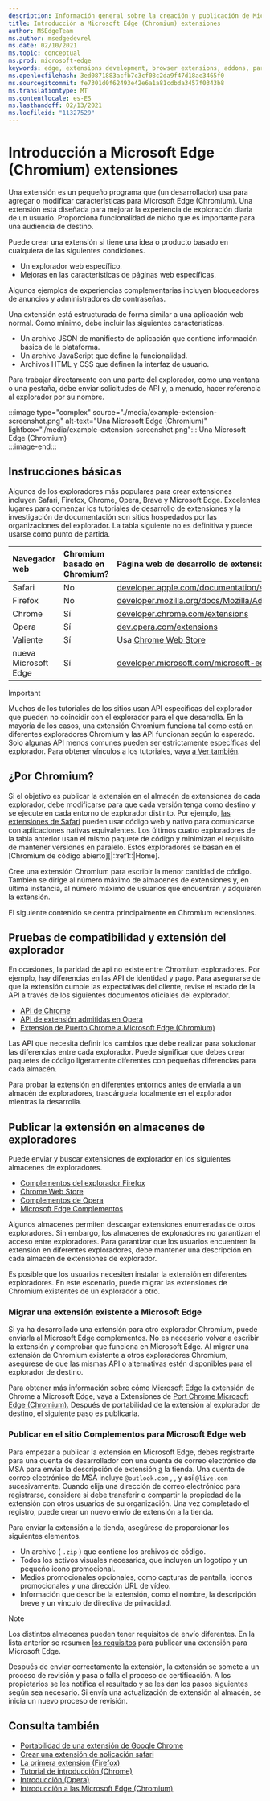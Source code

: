 ```yaml
---
description: Información general sobre la creación y publicación de Microsoft Edge (Chromium) extensiones.
title: Introducción a Microsoft Edge (Chromium) extensiones
author: MSEdgeTeam
ms.author: msedgedevrel
ms.date: 02/10/2021
ms.topic: conceptual
ms.prod: microsoft-edge
keywords: edge, extensions development, browser extensions, addons, partner center, developer, chromium extensions
ms.openlocfilehash: 3ed0871883acfb7c3cf08c2da9f47d18ae3465f0
ms.sourcegitcommit: fe7301d0f62493e42e6a1a81cdbda3457f0343b8
ms.translationtype: MT
ms.contentlocale: es-ES
ms.lasthandoff: 02/13/2021
ms.locfileid: "11327529"
---
```

# Introducción a Microsoft Edge (Chromium) extensiones  

Una extensión es un pequeño programa que \(un desarrollador\) usa para agregar o modificar características para Microsoft Edge \(Chromium\).  Una extensión está diseñada para mejorar la experiencia de exploración diaria de un usuario.  Proporciona funcionalidad de nicho que es importante para una audiencia de destino.  

Puede crear una extensión si tiene una idea o producto basado en cualquiera de las siguientes condiciones.  

*   Un explorador web específico.  
*   Mejoras en las características de páginas web específicas.  
    
Algunos ejemplos de experiencias complementarias incluyen bloqueadores de anuncios y administradores de contraseñas.  

Una extensión está estructurada de forma similar a una aplicación web normal.  Como mínimo, debe incluir las siguientes características.

*   Un archivo JSON de manifiesto de aplicación que contiene información básica de la plataforma.  
*   Un archivo JavaScript que define la funcionalidad.  
*   Archivos HTML y CSS que definen la interfaz de usuario.  

Para trabajar directamente con una parte del explorador, como una ventana o una pestaña, debe enviar solicitudes de API y, a menudo, hacer referencia al explorador por su nombre.  

:::image type="complex" source="./media/example-extension-screenshot.png" alt-text="Una Microsoft Edge (Chromium)" lightbox="./media/example-extension-screenshot.png":::
  Una Microsoft Edge \(Chromium\)  
:::image-end:::  

##  <a name="basic-guidance"></a>Instrucciones básicas  

Algunos de los exploradores más populares para crear extensiones incluyen Safari, Firefox, Chrome, Opera, Brave y Microsoft Edge.  Excelentes lugares para comenzar los tutoriales de desarrollo de extensiones y la investigación de documentación son sitios hospedados por las organizaciones del explorador.  La tabla siguiente no es definitiva y puede usarse como punto de partida.  

| Navegador web | Chromium basado en Chromium? | Página web de desarrollo de extensiones |  
|:--- |:--- |:--- |  
| Safari | No | [developer.apple.com/documentation/safariservices/safari_app_extensions][AppleDeveloperSafariservicesAppExtensions] |  
| Firefox | No | [developer.mozilla.org/docs/Mozilla/Add-ons/WebExtensions][MDNWebextensions] |  
| Chrome | Sí | [developer.chrome.com/extensions][ChromeDeveloperExtensions] |  
| Opera | Sí | [dev.opera.com/extensions][OperaDevExtensions] |  
| Valiente | Sí | Usa [Chrome Web Store][GoogleChromeWebstoreCategoryExtensions] |  
| nueva Microsoft Edge | Sí | [developer.microsoft.com/microsoft-edge/extensions][MicrosoftDeveloperEdgeExtensions] |  

> [!IMPORTANT]
> Muchos de los tutoriales de los sitios usan API específicas del explorador que pueden no coincidir con el explorador para el que desarrolla.  En la mayoría de los casos, una extensión Chromium funciona tal como está en diferentes exploradores Chromium y las API funcionan según lo esperado.  Solo algunas API menos comunes pueden ser estrictamente específicas del explorador.  Para obtener vínculos a los tutoriales, vaya [a Ver también](#see-also).  

##  <a name="why-chromium"></a>¿Por Chromium?  

Si el objetivo es publicar la extensión en el almacén de extensiones de cada explorador, debe modificarse para que cada versión tenga como destino y se ejecute en cada entorno de explorador distinto.  Por ejemplo, [las extensiones de Safari][AppleDeveloperSafariservicesAppExtensions] pueden usar código web y nativo para comunicarse con aplicaciones nativas equivalentes.  Los últimos cuatro exploradores de la tabla anterior usan el mismo paquete de código y minimizan el requisito de mantener versiones en paralelo.  Estos exploradores se basan en el [Chromium de código abierto][|::ref1::|Home].  

Cree una extensión Chromium para escribir la menor cantidad de código.  También se dirige al número máximo de almacenes de extensiones y, en última instancia, al número máximo de usuarios que encuentran y adquieren la extensión.  

El siguiente contenido se centra principalmente en Chromium extensiones.  

##  <a name="browser-compatibility-and-extension-testing"></a>Pruebas de compatibilidad y extensión del explorador  

En ocasiones, la paridad de api no existe entre Chromium exploradores.  Por ejemplo, hay diferencias en las API de identidad y pago.  Para asegurarse de que la extensión cumple las expectativas del cliente, revise el estado de la API a través de los siguientes documentos oficiales del explorador.  

*   [API de Chrome][ChromeDeveloperExtensionsApiIndex]  
*   [API de extensión admitidas en Opera][OperaDevExtensionsApis]  
*   [Extensión de Puerto Chrome a Microsoft Edge (Chromium)][ExtensionsChromiumDeveloperGuidePortChrome]  
    
Las API que necesita definir los cambios que debe realizar para solucionar las diferencias entre cada explorador.  Puede significar que debes crear paquetes de código ligeramente diferentes con pequeñas diferencias para cada almacén.  

Para probar la extensión en diferentes entornos antes de enviarla a un almacén de exploradores, trascárguela localmente en el explorador mientras la desarrolla.  

##  <a name="publish-your-extension-to-browser-stores"></a>Publicar la extensión en almacenes de exploradores  

Puede enviar y buscar extensiones de explorador en los siguientes almacenes de exploradores.  

*   [Complementos del explorador Firefox][MozillaAddonsFirefoxExtensions]  
*   [Chrome Web Store][GoogleChromeWebstoreCategoryExtensions]  
*   [Complementos de Opera][OperaAddonsExtensions]  
*   [Microsoft Edge Complementos][MicrosoftEdgeAddonsCategoryExtensions]  

Algunos almacenes permiten descargar extensiones enumeradas de otros exploradores.  Sin embargo, los almacenes de exploradores no garantizan el acceso entre exploradores.  Para garantizar que los usuarios encuentren la extensión en diferentes exploradores, debe mantener una descripción en cada almacén de extensiones de explorador.  

Es posible que los usuarios necesiten instalar la extensión en diferentes exploradores. En este escenario, puede migrar las extensiones de Chromium existentes de un explorador a otro.  

###  <a name="migrate-an-existing-extension-to-microsoft-edge"></a>Migrar una extensión existente a Microsoft Edge  

Si ya ha desarrollado una extensión para otro explorador Chromium, puede enviarla al Microsoft Edge complementos. No es necesario volver a escribir la extensión y comprobar que funciona en Microsoft Edge.  Al migrar una extensión de Chromium existente a otros exploradores Chromium, asegúrese de que las mismas API o alternativas estén disponibles para el explorador de destino.  

Para obtener más información sobre cómo Microsoft Edge la extensión de Chrome a Microsoft Edge, vaya a Extensiones de [Port Chrome Microsoft Edge (Chromium).][ExtensionsChromiumDeveloperGuidePortChrome] Después de portabilidad de la extensión al explorador de destino, el siguiente paso es publicarla.  

###  <a name="publish-to-the-microsoft-edge-add-ons-website"></a>Publicar en el sitio Complementos para Microsoft Edge web  

Para empezar a publicar la extensión en Microsoft Edge, debes registrarte para una cuenta de desarrollador con una cuenta de correo electrónico de MSA para enviar la descripción de extensión [a][MicrosoftDeveloperRegistration] la tienda.  Una cuenta de correo electrónico de MSA incluye `@outlook.com` , , y así `@live.com` sucesivamente.  Cuando elija una dirección de correo electrónico para registrarse, considere si debe transferir o compartir la propiedad de la extensión con otros usuarios de su organización.  Una vez completado el registro, puede crear un nuevo envío de extensión a la tienda.  

Para enviar la extensión a la tienda, asegúrese de proporcionar los siguientes elementos.  

*   Un archivo \( `.zip` \) que contiene los archivos de código.  
*   Todos los activos visuales necesarios, que incluyen un logotipo y un pequeño icono promocional.  
*   Medios promocionales opcionales, como capturas de pantalla, iconos promocionales y una dirección URL de vídeo.  
*   Información que describe la extensión, como el nombre, la descripción breve y un vínculo de directiva de privacidad.  

> [!NOTE]
> Los distintos almacenes pueden tener requisitos de envío diferentes.  En la lista anterior se resumen [los requisitos][ExtensionsChromiumPublish] para publicar una extensión para Microsoft Edge.  

Después de enviar correctamente la extensión, la extensión se somete a un proceso de revisión y pasa o falla el proceso de certificación.  A los propietarios se les notifica el resultado y se les dan los pasos siguientes según sea necesario.  Si envía una actualización de extensión al almacén, se inicia un nuevo proceso de revisión.  

##  <a name="see-also"></a>Consulta también  

*   [Portabilidad de una extensión de Google Chrome][ExtensionworkshopPorting]  
*   [Crear una extensión de aplicación safari][AppleDeveloperSafariservicesAppExtensionsBuilding]  
*   [La primera extensión (Firefox)][MDNWebextensionsYourFirst]  
*   [Tutorial de introducción (Chrome)][ChromeDeveloperExtensionsGetstarted]  
*   [Introducción (Opera)][OperaDevExtensionsGettingStarted]  
*   [Introducción a las Microsoft Edge (Chromium)][ExtensionsChromiumGettingStartedIndex]  

<!-- links -->  

[ExtensionsChromiumDeveloperGuidePortChrome]: ./developer-guide/port-chrome-extension.md "Extensión de Chrome de puerto Microsoft Edge (Chromium) | Microsoft Docs"  
[ExtensionsChromiumGettingStartedIndex]: ./getting-started/index.md "Introducción a Microsoft Edge (Chromium) extensiones | Microsoft Docs"  
[ExtensionsChromiumPublish]: ./publish/publish-extension.md "Publicar una extensión | Microsoft Docs"  

[MicrosoftDeveloperEdgeExtensions]: https://developer.microsoft.com/microsoft-edge/extensions "Desarrollar extensiones para Microsoft Edge | Microsoft Developer"  
[MicrosoftDeveloperRegistration]: https://developer.microsoft.com/registration "Centro de partners | Microsoft Developer"  

[MicrosoftEdgeAddonsCategoryExtensions]: https://microsoftedge.microsoft.com/addons/category/Edge-Extensions "Extensiones para Microsoft Edge | Microsoft Edge"  

[AppleDeveloperSafariservicesAppExtensions]: https://developer.apple.com/documentation/safariservices/safari_app_extensions "Extensiones de aplicación safari | Desarrollador de Apple"  
[AppleDeveloperSafariservicesAppExtensionsBuilding]: https://developer.apple.com/documentation/safariservices/safari_app_extensions/building_a_safari_app_extension "Creación de una extensión de aplicación de Safari | Desarrollador de Apple"  

[ChromeDeveloperExtensions]: https://developer.chrome.com/extensions "¿Qué son las extensiones? | Desarrollador de Chrome"  
[ChromeDeveloperExtensionsApiIndex]: https://developer.chrome.com/extensions/api_index "Api de Chrome | Desarrollador de Chrome"  
[ChromeDeveloperExtensionsGetstarted]: https://developer.chrome.com/extensions/getstarted "Introducción al tutorial | Desarrollador de Chrome"  

[ChromiumHome]: https://www.chromium.org/Home "Chromium"  

[ExtensionworkshopPorting]: https://extensionworkshop.com/documentation/develop/porting-a-google-chrome-extension "Porte de una extensión de Google Chrome | Taller de extensión"  

[GoogleChromeWebstoreCategoryExtensions]: https://chrome.google.com/webstore/category/extensions "Extensiones | Chrome Web Store"  

[MDNWebextensions]: https://developer.mozilla.org/docs/Mozilla/Add-ons/WebExtensions "Extensiones de explorador | MDN"  
[MDNWebextensionsYourFirst]: https://developer.mozilla.org/docs/Mozilla/Add-ons/WebExtensions/Your_first_WebExtension "La primera extensión | MDN"  

[MozillaAddonsFirefoxExtensions]: https://addons.mozilla.org/firefox/extensions "Extensiones | Complementos para Firefox"  

[OperaAddonsExtensions]: https://addons.opera.com/extensions "Extensiones | Opera Addons"  

[OperaDevExtensions]: https://dev.opera.com/extensions "Documentación de extensiones | Dev. Opera"  
[OperaDevExtensionsApis]: https://dev.opera.com/extensions/apis "API de extensión admitidas en Opera | Dev. Opera"  
[OperaDevExtensionsGettingStarted]: https://dev.opera.com/extensions/getting-started "Introducción | Dev. Opera"  

